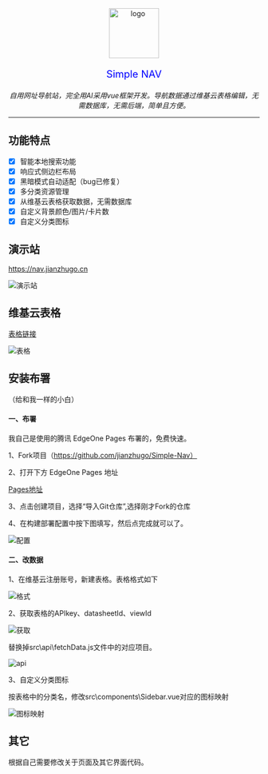 <div align="center">
<a href="https://nav.jianzhugo.cn"><img height="100px" alt="logo" src="https://nav.jianzhugo.cn/img/logo.png"></a>
  <p style="color:blue;font-size:20px;">Simple NAV</p>
  <p><em>自用网址导航站，完全用AI采用vue框架开发。导航数据通过维基云表格编辑，无需数据库，无需后端，简单且方便。</em></p>
</div>

---

## 功能特点

- [x] 智能本地搜索功能
- [x] 响应式侧边栏布局
- [x] 黑暗模式自动适配（bug已修复）
- [x] 多分类资源管理
- [x] 从维基云表格获取数据，无需数据库
- [x] 自定义背景颜色/图片/卡片数
- [x] 自定义分类图标

## 演示站

<https://nav.jianzhugo.cn>

![演示站](https://nav.jianzhugo.cn/img/demo1.png)

## 维基云表格

[表格链接](https://vika.cn/share/shrxaWuBbbn6cKWBwvXgV/dstfGaY66aN2wyLlmX/viwullRf3ubdS)

![表格](https://nav.jianzhugo.cn/img/demo2.png)

## 安装布署

（给和我一样的小白）

#### 一、布署

我自己是使用的腾讯 EdgeOne Pages 布署的，免费快速。

1、Fork项目（https://github.com/jianzhugo/Simple-Nav）

2、打开下方 EdgeOne Pages 地址

[Pages地址](https://console.cloud.tencent.com/edgeone/pages)

3、点击创建项目，选择“导入Git仓库”,选择刚才Fork的仓库

4、在构建部署配置中按下图填写，然后点完成就可以了。

![配置](https://nav.jianzhugo.cn/img/demo3.png)

#### 二、改数据

1、在维基云注册账号，新建表格。表格格式如下

![格式](https://nav.jianzhugo.cn/img/demo4.png)

2、获取表格的APIkey、datasheetId、viewId

![获取](https://nav.jianzhugo.cn/img/demo7.png)

替换掉src\api\fetchData.js文件中的对应项目。

![api](https://nav.jianzhugo.cn/img/demo5.png)

3、自定义分类图标

按表格中的分类名，修改src\components\Sidebar.vue对应的图标映射

![图标映射](https://nav.jianzhugo.cn/img/demo6.png)

## 其它

根据自己需要修改关于页面及其它界面代码。
